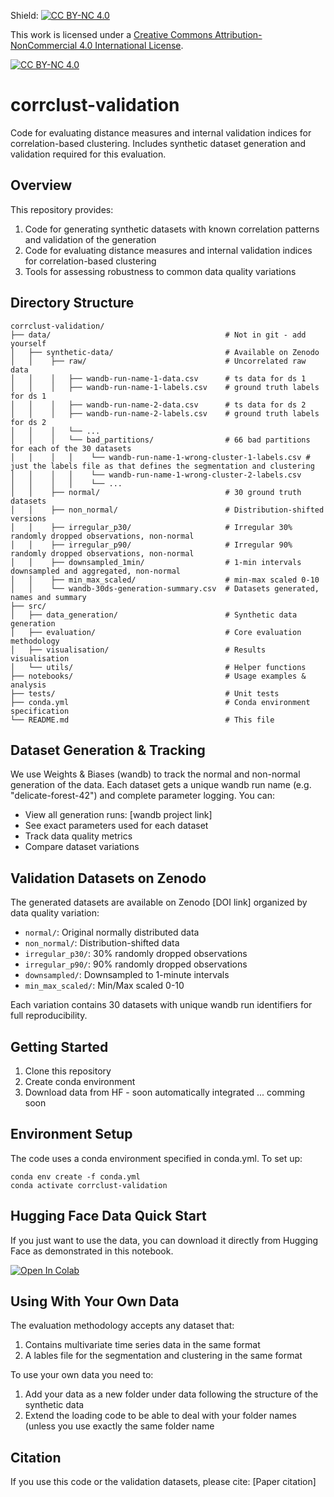 Shield: [![CC BY-NC 4.0][cc-by-nc-shield]][cc-by-nc]

This work is licensed under a
[Creative Commons Attribution-NonCommercial 4.0 International License][cc-by-nc].

[![CC BY-NC 4.0][cc-by-nc-image]][cc-by-nc]

[cc-by-nc]: https://creativecommons.org/licenses/by-nc/4.0/
[cc-by-nc-image]: https://licensebuttons.net/l/by-nc/4.0/88x31.png
[cc-by-nc-shield]: https://img.shields.io/badge/License-CC%20BY--NC%204.0-lightgrey.svg

# corrclust-validation

Code for evaluating distance measures and internal validation indices for correlation-based clustering. Includes synthetic dataset generation and validation required for this evaluation.

## Overview

This repository provides:
1. Code for generating synthetic datasets with known correlation patterns and validation of the generation
2. Code for evaluating distance measures and internal validation indices for correlation-based clustering
3. Tools for assessing robustness to common data quality variations

## Directory Structure

```
corrclust-validation/
├── data/                                       # Not in git - add yourself
│   ├── synthetic-data/                         # Available on Zenodo
│   │    ├── raw/                               # Uncorrelated raw data
│   │    │   ├── wandb-run-name-1-data.csv      # ts data for ds 1
│   │    │   ├── wandb-run-name-1-labels.csv    # ground truth labels for ds 1
│   │    │   ├── wandb-run-name-2-data.csv      # ts data for ds 2
│   │    │   ├── wandb-run-name-2-labels.csv    # ground truth labels for ds 2
│   │    │   └── ...
│   │    │   └── bad_partitions/                # 66 bad partitions for each of the 30 datasets
│   │    │   │    └── wandb-run-name-1-wrong-cluster-1-labels.csv # just the labels file as that defines the segmentation and clustering
│   │    │   │    └── wandb-run-name-1-wrong-cluster-2-labels.csv
│   │    │   │    └── ...
│   │    ├── normal/                            # 30 ground truth datasets
│   │    ├── non_normal/                        # Distribution-shifted versions
│   │    ├── irregular_p30/                     # Irregular 30% randomly dropped observations, non-normal  
│   │    ├── irregular_p90/                     # Irregular 90% randomly dropped observations, non-normal
│   │    ├── downsampled_1min/                  # 1-min intervals downsampled and aggregated, non-normal
│   │    ├── min_max_scaled/                    # min-max scaled 0-10
│   │    └── wandb-30ds-generation-summary.csv  # Datasets generated, names and summary
├── src/                    
│   ├── data_generation/                        # Synthetic data generation
│   ├── evaluation/                             # Core evaluation methodology
│   ├── visualisation/                          # Results visualisation
│   └── utils/                                  # Helper functions
├── notebooks/                                  # Usage examples & analysis
├── tests/                                      # Unit tests
├── conda.yml                                   # Conda environment specification
└── README.md                                   # This file
```

## Dataset Generation & Tracking

We use Weights & Biases (wandb) to track the normal and non-normal generation of the data. Each dataset gets a unique wandb run name (e.g. "delicate-forest-42") and complete parameter logging. You can:

- View all generation runs: [wandb project link]
- See exact parameters used for each dataset
- Track data quality metrics
- Compare dataset variations

## Validation Datasets on Zenodo

The generated datasets are available on Zenodo [DOI link] organized by data quality variation:
- `normal/`: Original normally distributed data
- `non_normal/`: Distribution-shifted data
- `irregular_p30/`: 30% randomly dropped observations
- `irregular_p90/`: 90% randomly dropped observations
- `downsampled/`: Downsampled to 1-minute intervals
- `min_max_scaled/`: Min/Max scaled 0-10

Each variation contains 30 datasets with unique wandb run identifiers for full reproducibility.

## Getting Started

1. Clone this repository
2. Create conda environment
3. Download data from HF - soon automatically integrated
... comming soon

## Environment Setup

The code uses a conda environment specified in conda.yml. To set up:

```
conda env create -f conda.yml
conda activate corrclust-validation
```
## Hugging Face Data Quick Start
If you just want to use the data, you can download it directly from Hugging Face as demonstrated in this notebook.

[![Open In Colab](https://colab.research.google.com/assets/colab-badge.svg)](https://colab.research.google.com/github/isabelladegen/corrclust-validation/blob/main/src/utils/hf_tooling/CSTS_HuggingFace_UsageExample.ipynb)

## Using With Your Own Data

The evaluation methodology accepts any dataset that:
1. Contains multivariate time series data in the same format
2. A lables file for the segmentation and clustering in the same format

To use your own data you need to:
1. Add your data as a new folder under data following the structure of the synthetic data
2. Extend the loading code to be able to deal with your folder names (unless you use exactly the same folder name

## Citation

If you use this code or the validation datasets, please cite:
[Paper citation]
